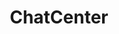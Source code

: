 ---
title: 'ChatCenter'
pagetitle: 'ChatCenter Web Communication'
layout: Project
image: 'https://encrypted-tbn0.gstatic.com/images?q=tbn%3AANd9GcTd5EM2j2tBPtLQAIzO_T9EPtsR60pH-D5ChRriR-LFIJUUoXuW'
---